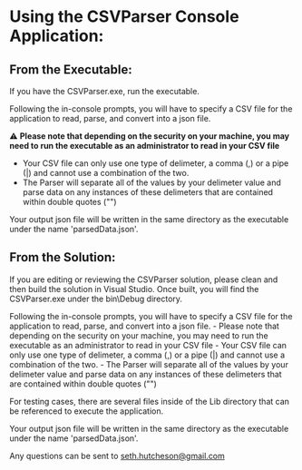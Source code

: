 # Using the CSVParser Console Application:

## From the Executable:
If you have the CSVParser.exe, run the executable. 

Following the in-console prompts, you will have to specify a CSV file for the application to read, parse, and convert into a json file.
	
 :warning: **Please note that depending on the security on your machine, you may need to run the executable as an administrator to read in your CSV file**
 - Your CSV file can only use one type of delimeter, a comma (,) or a pipe (|) and cannot use a combination of the two.
 - The Parser will separate all of the values by your delimeter value and parse data on any instances of these delimeters that are contained within double quotes ("")

Your output json file will be written in the same directory as the executable under the name 'parsedData.json'.


## From the Solution:
If you are editing or reviewing the CSVParser solution, please clean and then build the solution in Visual Studio. Once built, you will find the CSVParser.exe under the bin\Debug directory.

Following the in-console prompts, you will have to specify a CSV file for the application to read, parse, and convert into a json file.
	- Please note that depending on the security on your machine, you may need to run the executable as an administrator to read in your CSV file
	- Your CSV file can only use one type of delimeter, a comma (,) or a pipe (|) and cannot use a combination of the two.
	- The Parser will separate all of the values by your delimeter value and parse data on any instances of these delimeters that are contained within double quotes ("")

For testing cases, there are several files inside of the Lib directory that can be referenced to execute the application.

Your output json file will be written in the same directory as the executable under the name 'parsedData.json'.

Any questions can be sent to seth.hutcheson@gmail.com
